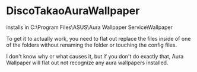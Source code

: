 # DiscoTakaoAuraWallpaper
installs in C:\Program Files\ASUS\Aura Wallpaper Service\Wallpaper

To get it to actually work, you need to flat out replace the files inside of one of the folders without renaming the folder or touching the config files.

I don't know why or what causes it, but if you don't do exactly that, Aura Wallpaper will flat out not recognize any aura wallpapers installed.
